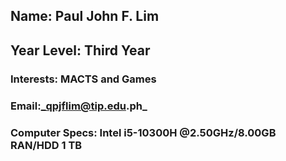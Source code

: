 ## Name: Paul John F. Lim
## Year Level: Third Year
### Interests: MACTS and Games
### Email:_qpjflim@tip.edu.ph_
### Computer Specs: **Intel i5-10300H @2.50GHz/8.00GB RAN/HDD 1 TB**

